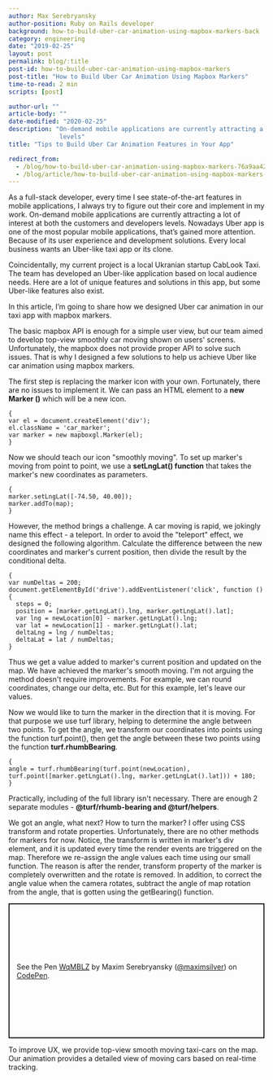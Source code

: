 ```yaml
---
author: Max Serebryansky
author-position: Ruby on Rails developer
background: how-to-build-uber-car-animation-using-mapbox-markers-back
category: engineering
date: "2019-02-25"
layout: post
permalink: blog/:title
post-id: how-to-build-uber-car-animation-using-mapbox-markers
post-title: "How to Build Uber Car Animation Using Mapbox Markers"
time-to-read: 2 min
scripts: [post]

author-url: ""
article-body: ""
date-modified: "2020-02-25"
description: "On-demand mobile applications are currently attracting a lot of interest at both the customers and developers
              levels"
title: "Tips to Build Uber Car Animation Features in Your App"

redirect_from:
  - /blog/how-to-build-uber-car-animation-using-mapbox-markers-76a9aa42-82b5-4a3d-bd65-c96cf2b9d0cf
  - /blog/article/how-to-build-uber-car-animation-using-mapbox-markers-76a9aa42-82b5-4a3d-bd65-c96cf2b9d0cf
---
```


As a full-stack developer, every time I see state-of-the-art features in mobile applications, I always try to figure out their core and implement in my work. On-demand mobile applications are currently attracting a lot of interest at both the customers and developers levels. Nowadays Uber app is one of the most popular mobile applications, that’s gained more attention. Because of its user experience and development solutions.  Every local business wants an Uber-like taxi app or its clone.  

Coincidentally, my current project is a local Ukranian startup CabLook Taxi. The team has developed an Uber-like application based on local audience needs. Here are a lot of unique features and solutions in this app, but some Uber-like features also exist. 

In this article, I’m going to share how we designed Uber car animation in our taxi app with mapbox markers.

The basic mapbox API is enough for a simple user view, but our team aimed to develop top-view smoothly car moving shown on users' screens. Unfortunately, the mapbox does not provide proper API to solve such issues. That is why I designed a few solutions to help us achieve Uber like car animation using mapbox markers.

The first step is replacing the marker icon with your own. Fortunately, there are no issues to implement it. We can pass an HTML element to a **new Marker ()**  which will be a new icon.

```
{
var el = document.createElement('div');
el.className = 'car_marker';
var marker = new mapboxgl.Marker(el);
}
```

Now we should teach our icon "smoothly moving". To set up marker's moving from point to point, we use a **setLngLat() function** that takes the marker's new coordinates as parameters. 

```
{
marker.setLngLat([-74.50, 40.00]);
marker.addTo(map);
}
```

However, the method brings a challenge. A car moving is rapid, we jokingly name this effect - a teleport. In order to avoid the "teleport" effect, we designed the following algorithm. Calculate the difference between the new coordinates and marker's current position, then divide the result by the conditional delta.

```
{
var numDeltas = 200;
document.getElementById('drive').addEventListener('click', function () {
  steps = 0;
  position = [marker.getLngLat().lng, marker.getLngLat().lat];
  var lng = newLocation[0] - marker.getLngLat().lng;
  var lat = newLocation[1] - marker.getLngLat().lat;
  deltaLng = lng / numDeltas;
  deltaLat = lat / numDeltas;
}
```

Thus we get a value added to marker's current position and updated on the map. We have achieved the marker's smooth moving. I'm not arguing the method doesn't require improvements. For example, we can round coordinates, change our delta, etc. But for this example, let's leave our values.

Now we would like to turn the marker in the direction that it is moving. For that purpose we use turf library, helping to determine the angle between two points. To get the angle, we transform our coordinates into points using the function turf.point(), then get the angle between these two points using the function **turf.rhumbBearing**.

```
{
angle = turf.rhumbBearing(turf.point(newLocation), turf.point([marker.getLngLat().lng, marker.getLngLat().lat])) + 180;
}
```

Practically, including of the full library isn't necessary. There are enough  2 separate modules - **@turf/rhumb-bearing and @turf/helpers**.

We got an angle, what next? How to turn the marker? I offer using CSS transform and rotate properties. Unfortunately, there are no other methods for markers for now. Notice, the transform is written in marker's div element, and it is updated every time the render events are triggered on the map. Therefore we re-assign the angle values each time using our small function. The reason is after the render, transform property of the marker is completely overwritten and the rotate is removed. In addition, to correct the angle value when the camera rotates, subtract the angle of map rotation from the angle, that is gotten using the getBearing() function.

<p class="codepen" data-height="265" data-theme-id="0" data-default-tab="js,result" data-user="maximsilver" data-slug-hash="WqMBLZ" style="height: 265px; box-sizing: border-box; display: flex; align-items: center; justify-content: center; border: 2px solid; margin: 1em 0; padding: 1em;" data-pen-title="WqMBLZ">
  <span>See the Pen <a href="https://codepen.io/maximsilver/pen/WqMBLZ/">
  WqMBLZ</a> by Maxim Serebryansky (<a href="https://codepen.io/maximsilver">@maximsilver</a>)
  on <a href="https://codepen.io">CodePen</a>.</span>
</p>
<script async src="https://static.codepen.io/assets/embed/ei.js"></script>

To improve UX, we provide top-view smooth moving taxi-cars on the map. Our animation provides a detailed view of moving cars based on real-time tracking.
